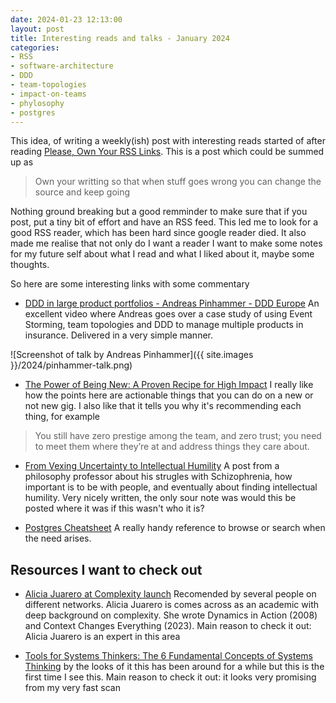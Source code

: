 ```yaml
---
date: 2024-01-23 12:13:00
layout: post
title: Interesting reads and talks - January 2024
categories:
- RSS
- software-architecture
- DDD
- team-topologies
- impact-on-teams
- phylosophy
- postgres
---
```



This idea, of writing a weekly(ish) post with interesting reads started of after reading [Please, Own Your RSS Links](https://web.archive.org/web/20240114004354/https://heydingus.net/blog/2024/1/please-own-your-rss-links). This is a post which could be summed up as

> Own your writting so that when stuff goes wrong you can change the source and keep going

Nothing ground breaking but a good remminder to make sure that if you post, put a tiny bit of effort and have an RSS feed.
This led me to look for a good RSS reader, which has been hard since google reader died. It also made me realise that not only do I want a reader I want to make some notes for my future self about what I read and what I liked about it, maybe some thoughts.

So here are some interesting links with some commentary

* [DDD in large product portfolios - Andreas Pinhammer - DDD Europe](https://www.youtube.com/watch?v=FzycqiJVioI) An excellent video where Andreas goes over a case study of using Event Storming, team topologies and DDD to manage multiple products in insurance. Delivered in a very simple manner. 

![Screenshot of talk by Andreas Pinhammer]({{ site.images }}/2024/pinhammer-talk.png)

* [The Power of Being New: A Proven Recipe for High Impact](https://hazelweakly.me/blog/the-power-of-being-new--a-proven-recipe-for-high-impact/) I really like how the points here are actionable things that you can do on a new or not new gig. I also like that it tells you why it's recommending each thing, for example

> You still have zero prestige among the team, and zero trust; you need to meet them where they’re at and address things they care about.   


* [From Vexing Uncertainty to Intellectual Humility](https://web.archive.org/web/20240116171324/https://academic.oup.com/schizophreniabulletin/advance-article/doi/10.1093/schbul/sbad173/7517011?login=false) A post from a philosophy professor about his strugles with Schizophrenia, how important is to be with people, and eventually about finding intellectual humility. Very nicely written, the only sour note was would this be posted where it was if this wasn't who it is? 

* [Postgres Cheatsheet](https://wiki.postgresql.org/wiki/Operations_cheat_sheet#Introduction) A really handy reference to browse or search when the need arises. 

## Resources I want to check out

* [Alicia Juarero at Complexity launch](https://vimeo.com/complexitylounge) Recomended by several people on different networks. Alicia Juarero is comes across as an academic with deep background on complexity. She wrote Dynamics in Action (2008) and Context Changes Everything (2023). Main reason to check it out: Alicia Juarero is an expert in this area

* [Tools for Systems Thinkers: The 6 Fundamental Concepts of Systems Thinking](https://www.leylaacaroglu.com/blog//tools-for-systems-thinkers-the-6-fundamental-concepts-of-systemsnbspthinking) by the looks of it this has been around for a while but this is the first time I see this. Main reason to check it out: it looks very promising from my very fast scan

